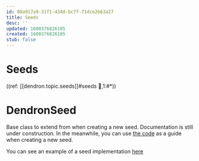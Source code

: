 ```yaml
---
id: 08a917a9-31f1-434d-bc7f-71dce2b63a27
title: Seeds
desc: ''
updated: 1600376826105
created: 1600376826105
stub: false
---
```


# Seeds
((ref: [[dendron.topic.seeds]]#seeds 🚧,1:#*))

# DendronSeed

Base class to extend from when creating a new seed. Documentation is still under construction. In the meanwhile, you can use [the code](https://github.com/dendronhq/dendron/blob/master/packages/seeds-core/src/base.ts#L39) as a guide when creating a new seed.

You can see an example of a seed implementation [here](https://github.com/dendronhq/seeds.aws/blob/master/packages/awsgeek-seed/src/index.ts#L63:L63)